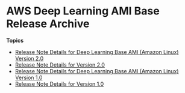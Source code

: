 # AWS Deep Learning AMI Base Release Archive<a name="dlami-release-archive-base"></a>

**Topics**
+ [Release Note Details for Deep Learning Base AMI \(Amazon Linux\) Version 2\.0](dlami-base-amazon-linux-latest.md)
+ [Release Note Details for Version 2\.0](dlami-base-ubuntu-latest.md)
+ [Release Note Details for Deep Learning Base AMI \(Amazon Linux\) Version 1\.0](BASE_AML1.md)
+ [Release Note Details for Version 1\.0](BASE_UBUNTU1.md)